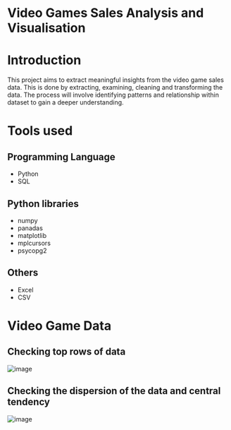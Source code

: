 # Video Games Sales Analysis and Visualisation

# Introduction
This project aims to extract meaningful insights from the video game sales data. This is done by extracting, examining, cleaning and transforming the data. The process will involve identifying patterns and relationship within dataset to gain a deeper understanding. 

# Tools used
## Programming Language
- Python
- SQL

## Python libraries
- numpy
- panadas
- matplotlib
- mplcursors
- psycopg2

## Others
- Excel
- CSV

# Video Game Data
## Checking top rows of data
![image](https://github.com/user-attachments/assets/5639cbc9-3bf8-4b8a-ac82-e49c7a96ef5b)

## Checking the dispersion of the data and central tendency
![image](https://github.com/user-attachments/assets/50349201-4efe-4eb0-bf3d-b102f531388a)



